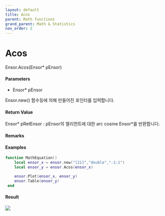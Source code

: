 ```yaml
---
layout: default
title: Acos
parent: Math functions
grand_parent: Math & Statistics
nav_order: 2
---
```


# Acos

Ensor.Acos\(Ensor\* pEnsor\)

#### Parameters

* Ensor\* pEnsor

Ensor.new\(\) 함수등에 의해 만들어진 포인터를 입력합니다.

#### Return Value

Ensor\* pRetEnsor : pEnsor의 엘리먼트에 대한 arc cosine Ensor\*를 반환합니다.

#### Remarks

#### Examples

```lua
function MathEquation()
 	local ensor_x = ensor.new("[21]","double","-1:1")
 	local ensor_y = ensor.Acos(ensor_x)

 	ensor.Plot(ensor_x, ensor_y)
 	ensor.Table(ensor_y)
 end
```

#### Result

![](/MathAPI/AcosResult.png)

